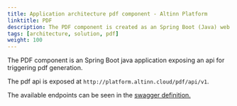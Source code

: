 ```yaml
---
title: Application architecture pdf component - Altinn Platform
linktitle: PDF
description: The PDF component is created as an Spring Boot (Java) web application hosted in Kubernetes as a docker container. 
tags: [architecture, solution, pdf]
weight: 100
---
```


The PDF component is an Spring Boot java application exposing an api for triggering pdf generation.

The pdf api is exposed at `http://platform.altinn.cloud/pdf/api/v1`.

The available endpoints can be seen in the [swagger definition.](https://platform.at21.altinn.cloud/pdf/swagger-ui.html)

